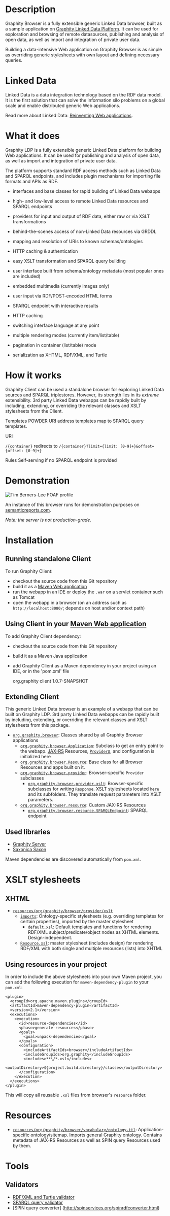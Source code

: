 Description
===========

Graphity Browser is a fully extensible generic Linked Data browser, built as a sample application on [Graphity Linked Data Platform](https://github.com/Graphity/graphity-ldp).
It can be used for exploration and browsing of remote datasources, publishing and analysis of open data, as well as import and integration of private user data.

Building a data-intensive Web application on Graphity Browser is as simple as overriding generic stylesheets with own layout and defining necessary queries.

Linked Data
===========

Linked Data is a data integration technology based on the RDF data model. It is the first solution that can solve
the information silo problems on a global scale and enable distributed generic Web applications.

Read more about Linked Data: [Reinventing Web applications](https://github.com/Graphity/graphity-browser/wiki/Reinventing-Web-applications).

What it does
============

Graphity LDP is a fully extensible generic Linked Data platform for building Web applications.
It can be used for publishing and analysis of open data, as well as import and integration of private user data.

The platform supports standard RDF access methods such as Linked Data and SPARQL endpoints, and includes plugin mechanisms for importing file formats and APIs as RDF.

* interfaces and base classes for rapid building of Linked Data webapps
* high- and low-level access to remote Linked Data resources and SPARQL endpoints
* providers for input and output of RDF data, either raw or via XSLT transformations
* behind-the-scenes access of non-Linked Data resources via GRDDL
* mapping and resolution of URIs to known schemas/ontologies
* HTTP caching & authentication
* easy XSLT transformation and SPARQL query building

* user interface built from schema/ontology metadata (most popular ones are included)
* embedded multimedia (currently images only)
* user input via RDF/POST-encoded HTML forms
* SPARQL endpoint with interactive results
* HTTP caching
* switching interface language at any point
* multiple rendering modes (currently item/list/table)
* pagination in container (list/table) mode
* serialization as XHTML, RDF/XML, and Turtle

How it works
============

Graphity Client can be used a standalone browser for exploring Linked Data sources and SPARQL triplestores.
However, its strength lies in its _extreme_ extensibility. 3rd party Linked Data webapps can be rapidly built
by including, extending, or overriding the relevant classes and XSLT stylesheets from the Client.

Templates
POWDER
URI address templates map to SPARQL query templates.

URI

`/{container}` redirects to `/{container}?limit={limit: [0-9]+}&offset={offset: [0-9]+}`

Rules
Self-serving if no SPARQL endpoint is provided

Demonstration
=============

![Tim Berners-Lee FOAF profile](http://cloud.github.com/downloads/Graphity/graphity-browser/Graphity%20-%20Tim%20Berners-Lee%20%5Bhttp%20%20%20dbpedia.org%20resource%20Tim_Berners-Lee%20-095011.png)

An instance of this browser runs for demonstration purposes on [semanticreports.com](http://semanticreports.com).

_Note: the server is not production-grade._

Installation
============

Running standalone Client
--------------------------

To run Graphity Client:
* checkout the source code from this Git repository
* build it as a [Maven Web application](http://maven.apache.org/guides/mini/guide-webapp.html)
* run the webapp in an IDE or deploy the `.war` on a servlet container such as Tomcat
* open the webapp in a browser (on an address such as `http://localhost:8080/`; depends on host and/or context path)

Using Client in your [Maven Web application](http://maven.apache.org/guides/mini/guide-webapp.html)
-------------------------------------

To add Graphity Client dependency:
* checkout the source code from this Git repository
* build it as a Maven Java application
* add Graphity Client as a Maven dependency in your project using an IDE, or in the 'pom.xml' file

    <dependency>
	<groupId>org.graphity</groupId>
	<artifactId>client</artifactId>
	<version>1.0.7-SNAPSHOT</version>
    </dependency>

Extending Client
----------------

This generic Linked Data browser is an example of a webapp that can be built on Graphity LDP.
3rd party Linked Data webapps can be rapidly built by including, extending, or overriding the relevant classes and XSLT stylesheets from this package.

* [`org.graphity.browser`](https://github.com/Graphity/graphity-browser/tree/master/src/main/java/org/graphity/browser): Classes shared by all Graphity Browser applications
    * [`org.graphity.browser.Application`](https://github.com/Graphity/graphity-browser/blob/master/src/main/java/org/graphity/browser/Application.java): Subclass to get an entry point to the webapp. [JAX-RS](http://docs.oracle.com/javaee/6/tutorial/doc/giepu.html) Resources, [`Provider`s](http://jackson.codehaus.org/javadoc/jax-rs/1.0/javax/ws/rs/ext/Providers.html), and configuration is initialized here
    * [`org.graphity.browser.Resource`](https://github.com/Graphity/graphity-browser/blob/master/src/main/java/org/graphity/browser/Resource.java): Base class for all Browser Resources and apps built on it.
    * [`org.graphity.browser.provider`](https://github.com/Graphity/graphity-browser/tree/master/src/main/java/org/graphity/browser/provider): Browser-specific `Provider` subclasses
        * [`org.graphity.browser.provider.xslt`](https://github.com/Graphity/graphity-browser/tree/master/src/main/java/org/graphity/browser/provider/xslt): Browser-specific subclasses for writing [`Response`](http://jackson.codehaus.org/javadoc/jax-rs/1.0/javax/ws/rs/core/Response.html). XSLT stylesheets located [`here`](https://github.com/Graphity/graphity-browser/tree/master/src/main/resources/org/graphity/browser/provider/xslt) and its subfolders. They translate request parameters into XSLT parameters.
    * [`org.graphity.browser.resource`](https://github.com/Graphity/graphity-browser/tree/master/src/main/java/org/graphity/browser/resource): Custom JAX-RS Resources
        * [`org.graphity.browser.resource.SPARQLEndpoint`](https://github.com/Graphity/graphity-browser/blob/master/src/main/java/org/graphity/browser/resource/SPARQLEndpoint.java): SPARQL endpoint

Used libraries
--------------

* [Graphity Server](https://github.com/Graphity/graphity-ldp)
* [Saxonica Saxon](http://saxon.sourceforge.net)

Maven dependencies are discovered automatically from `pom.xml`.

XSLT stylesheets
================

XHTML
-----

* [`resources/org/graphity/browser/provider/xslt`](https://github.com/Graphity/graphity-browser/tree/master/src/main/resources/org/graphity/browser/provider/xslt)
    * [`imports`](https://github.com/Graphity/graphity-browser/tree/master/src/main/resources/org/graphity/browser/provider/xslt/imports): Ontology-specific stylesheets (e.g. overriding templates for certain properties), imported by the master stylesheet
        * [`default.xsl`](https://github.com/Graphity/graphity-browser/blob/master/src/main/resources/org/graphity/browser/provider/xslt/imports/default.xsl): Default templates and functions for rendering RDF/XML subject/predicate/object nodes as XHTML elements. Design-independent.
    * [`Resource.xsl`](https://github.com/Graphity/graphity-browser/blob/master/src/main/resources/org/graphity/browser/provider/xslt/Resource.xsl): master stylesheet (includes design) for rendering RDF/XML with both single and multiple resources (lists) into XHTML


Using resources in your project
-------------------------------

In order to include the above stylesheets into your own Maven project, you can add the following execution for `maven-dependency-plugin` to your `pom.xml`:

    <plugin>
      <groupId>org.apache.maven.plugins</groupId>
      <artifactId>maven-dependency-plugin</artifactId>
      <version>2.1</version>
      <executions>
        <execution>
          <id>resource-dependencies</id>
          <phase>generate-resources</phase>
          <goals>
            <goal>unpack-dependencies</goal>
          </goals>
          <configuration>
            <includeArtifactIds>browser</includeArtifactIds>
            <includeGroupIds>org.graphity</includeGroupIds>
            <includes>**\/*.xsl</includes>
            <outputDirectory>${project.build.directory}/classes</outputDirectory>
          </configuration>
        </execution>
      </executions>
    </plugin>

This will copy all reusable `.xsl` files from browser's `resource` folder.

Resources
=========

* [`resources/org/graphity/browser/vocabulary/ontology.ttl`](https://github.com/Graphity/graphity-browser/blob/master/src/main/resources/org/graphity/browser/vocabulary/ontology.ttl): Application-specific ontology/sitemap. Imports general Graphity ontology. Contains metadata of JAX-RS Resources as well as SPIN query Resources used by them.

Tools
=====

Validators
----------

* [RDF/XML and Turtle validator](http://www.rdfabout.com/demo/validator/)
* [SPARQL query validator](http://sparql.org/query-validator.html)
* [SPIN query converter] (http://spinservices.org/spinrdfconverter.html)